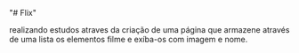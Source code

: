 "# Flix" 

realizando estudos atraves da criação de uma página que armazene através de uma lista os elementos filme e exíba-os com imagem e nome.
